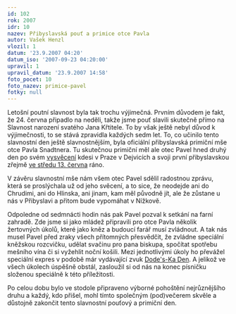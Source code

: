 ```yaml
---
id: 102
rok: 2007
idr: 10
nazev: Přibyslavská pouť a primice otce Pavla
autor: Vašek Henzl
vlozil: 1
datum: '23.9.2007 04:20'
datum_iso: '2007-09-23 04:20:00'
upravil: 1
upravil_datum: '23.9.2007 14:58'
foto_pocet: 10
foto_nazev: primice-pavel
fotky: null
---
```

Letošní poutní slavnost byla tak trochu výjimečná. Prvním důvodem  je fakt, že 24. června připadlo na neděli, takže jsme pouť slavili skutečně přímo na Slavnost narození svatého Jana Křtitele. To by však ještě nebyl důvod k výjimečnosti, to se stává zpravidla každých sedm let. To, co učinilo tento slavnostní den ještě slavnostnějším, byla oficiální přibyslavská primiční mše otce Pavla Snadtnera. Tu skutečnou primiční měl ale otec Pavel hned druhý den po svém <a href="/?page=2&idr=8&year=2007">vysvěcení</a> kdesi v Praze v Dejvicích a svoji první přibyslavskou zřejmě <a href="http://dedamalek.blog.cz/0706/uz-je-o5-v-pribyslavi" title="podle zprávy Rozuma na Děda Málek Blog">ve středu 13. června</a> ráno.</p><p>
V závěru slavnostní mše nám všem otec Pavel sdělil radostnou zprávu, která se proslýchala už od jeho svěcení, a to sice, že neodejde ani do Chrudimi, ani do Hlinska, ani jinam, kam měl původně jít, ale že zůstane u nás v Přibyslavi a přitom bude vypomáhat v Nížkově.</p><p>
Odpoledne od sedmnácti hodin nás pak Pavel pozval k setkání na farní zahradě. Zde jsme si jako mládež připravili pro otce Pavla několik žertovných úkolů, které jako kněz a budoucí farář musí zvládnout. A tak nás musel Pavel před zraky všech přítomných přesvědčit, že zvládne speciální kněžskou rozcvičku, udělat svačinu pro pana biskupa, spočítat spotřebu mešního vína či si vyžehlit noční košili. Mezi jednotlivými úkoly ho převážel speciální expres v podobě már vydávající zvuk <a href="http://www.csfd.cz/film/5421-dodesukaden/" title="Japonsky šššš neboli zvuk vlaku.">Dode's-Ka Den</a>.  A jelikož ve všech úkolech úspěšně obstál, zasloužil si od nás na konec písničku složenou speciálně k této příležitosti.</p><p>
Po celou dobu bylo ve stodole připraveno výborné pohoštění nejrůznějšího druhu  a každý, kdo přišel, mohl tímto společným (pod)<span title="který pro některé končil dlouho po desáté :-)" class="about">večerem</span> skvěle a důstojně zakončit tento slavnostní pouťový a primiční den.</p><p>
